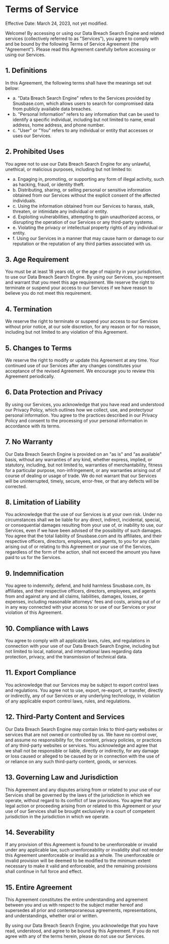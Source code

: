 # Terms of Service

Effective Date: March 24, 2023, not yet modified.

Welcome! By accessing or using our Data Breach Search Engine and related services (collectively referred to as "Services"), you agree to comply with and be bound by the following Terms of Service Agreement (the "Agreement"). Please read this Agreement carefully before accessing or using our Services.

## 1. Definitions

In this Agreement, the following terms shall have the meanings set out below:

* a. "Data Breach Search Engine" refers to the Services provided by Snusbase.com, which allows users to search for compromised data from publicly available data breaches.
* b. "Personal Information" refers to any information that can be used to identify a specific individual, including but not limited to name, email address, home address, and phone number.
* c. "User" or "You" refers to any individual or entity that accesses or uses our Services.

## 2. Prohibited Uses

You agree not to use our Data Breach Search Engine for any unlawful, unethical, or malicious purposes, including but not limited to:

* a. Engaging in, promoting, or supporting any form of illegal activity, such as hacking, fraud, or identity theft.
* b. Distributing, sharing, or selling personal or sensitive information obtained from our Services without the explicit consent of the affected individuals.
* c. Using the information obtained from our Services to harass, stalk, threaten, or intimidate any individual or entity.
* d. Exploiting vulnerabilities, attempting to gain unauthorized access, or disrupting the operation of our Services or any third-party systems.
* e. Violating the privacy or intellectual property rights of any individual or entity.
* f. Using our Services in a manner that may cause harm or damage to our reputation or the reputation of any third parties associated with us.

## 3. Age Requirement

You must be at least 18 years old, or the age of majority in your jurisdiction, to use our Data Breach Search Engine. By using our Services, you represent and warrant that you meet this age requirement. We reserve the right to terminate or suspend your access to our Services if we have reason to believe you do not meet this requirement.

## 4. Termination

We reserve the right to terminate or suspend your access to our Services without prior notice, at our sole discretion, for any reason or for no reason, including but not limited to any violation of this Agreement.

## 5. Changes to Terms

We reserve the right to modify or update this Agreement at any time. Your continued use of our Services after any changes constitutes your acceptance of the revised Agreement. We encourage you to review this Agreement periodically.

## 6. Data Protection and Privacy

By using our Services, you acknowledge that you have read and understood our Privacy Policy, which outlines how we collect, use, and protectyour personal information. You agree to the practices described in our Privacy Policy and consent to the processing of your personal information in accordance with its terms.

## 7. No Warranty

Our Data Breach Search Engine is provided on an "as is" and "as available" basis, without any warranties of any kind, whether express, implied, or statutory, including, but not limited to, warranties of merchantability, fitness for a particular purpose, non-infringement, or any warranties arising out of course of dealing or usage of trade. We do not warrant that our Services will be uninterrupted, timely, secure, error-free, or that any defects will be corrected.

## 8. Limitation of Liability

You acknowledge that the use of our Services is at your own risk. Under no circumstances shall we be liable for any direct, indirect, incidental, special, or consequential damages resulting from your use of, or inability to use, our Services, even if we have been advised of the possibility of such damages. You agree that the total liability of Snusbase.com and its affiliates, and their respective officers, directors, employees, and agents, to you for any claim arising out of or relating to this Agreement or your use of the Services, regardless of the form of the action, shall not exceed the amount you have paid to us for the Services.

## 9. Indemnification

You agree to indemnify, defend, and hold harmless Snusbase.com, its affiliates, and their respective officers, directors, employees, and agents from and against any and all claims, liabilities, damages, losses, or expenses, including reasonable attorneys' fees and costs, arising out of or in any way connected with your access to or use of our Services or your violation of this Agreement.

## 10. Compliance with Laws

You agree to comply with all applicable laws, rules, and regulations in connection with your use of our Data Breach Search Engine, including but not limited to local, national, and international laws regarding data protection, privacy, and the transmission of technical data.

## 11. Export Compliance

You acknowledge that our Services may be subject to export control laws and regulations. You agree not to use, export, re-export, or transfer, directly or indirectly, any of our Services or any underlying technology, in violation of any applicable export control laws, rules, and regulations.

## 12. Third-Party Content and Services

Our Data Breach Search Engine may contain links to third-party websites or services that are not owned or controlled by us. We have no control over, and assume no responsibility for, the content, privacy policies, or practices of any third-party websites or services. You acknowledge and agree that we shall not be responsible or liable, directly or indirectly, for any damage or loss caused or alleged to be caused by or in connection with the use of or reliance on any such third-party content, goods, or services.

## 13. Governing Law and Jurisdiction

This Agreement and any disputes arising from or related to your use of our Services shall be governed by the laws of the jurisdiction in which we operate, without regard to its conflict of law provisions. You agree that any legal action or proceeding arising from or related to this Agreement or your use of our Services shall be brought exclusively in a court of competent jurisdiction in the jurisdiction in which we operate.

## 14. Severability

If any provision of this Agreement is found to be unenforceable or invalid under any applicable law, such unenforceability or invalidity shall not render this Agreement unenforceable or invalid as a whole. The unenforceable or invalid provision will be deemed to be modified to the minimum extent necessary to make it valid and enforceable, and the remaining provisions shall continue in full force and effect.

## 15. Entire Agreement

This Agreement constitutes the entire understanding and agreement between you and us with respect to the subject matter hereof and supersedes all prior and contemporaneous agreements, representations, and understandings, whether oral or written.

By using our Data Breach Search Engine, you acknowledge that you have read, understood, and agree to be bound by this Agreement. If you do not agree with any of the terms herein, please do not use our Services.
